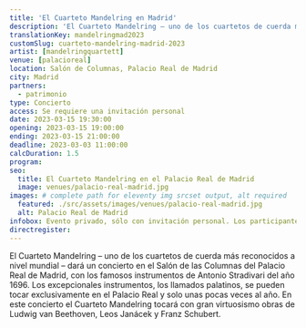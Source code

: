 ```yaml
---
title: 'El Cuarteto Mandelring en Madrid'
description: 'El Cuarteto Mandelring – uno de los cuartetos de cuerda más reconocidos a nivel mundial – dará un concierto en el Salón de las Columnas del Palacio Real de Madrid'
translationKey: mandelringmad2023
customSlug: cuarteto-mandelring-madrid-2023
artist: [mandelringquartett]
venue: [palacioreal]
location: Salón de Columnas, Palacio Real de Madrid
city: Madrid
partners:
  - patrimonio
type: Concierto
access: Se requiere una invitación personal
date: 2023-03-15 19:30:00
opening: 2023-03-15 19:00:00
ending: 2023-03-15 21:00:00
deadline: 2023-03-03 11:00:00
calcDuration: 1.5
program:
seo:
  title: El Cuarteto Mandelring en el Palacio Real de Madrid
  image: venues/palacio-real-madrid.jpg
images: # complete path for eleventy img srcset output, alt required
  featured: ./src/assets/images/venues/palacio-real-madrid.jpg
  alt: Palacio Real de Madrid
infobox: Evento privado, sólo con invitación personal. Los participantes inscritos también recibirán una invitación de la Casa Real.
directregister:
---
```


El Cuarteto Mandelring – uno de los cuartetos de cuerda más reconocidos a nivel mundial – dará un concierto en el Salón de las Columnas del Palacio Real de Madrid, con los famosos instrumentos de Antonio Stradivari del año 1696. Los excepcionales instrumentos, los llamados palatinos, se pueden tocar exclusivamente en el Palacio Real y solo unas pocas veces al año. En este concierto el Cuarteto Mandelring tocará con gran virtuosismo obras de Ludwig van Beethoven, Leos Janácek y Franz Schubert.
